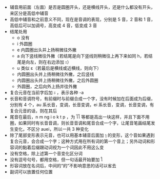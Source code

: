 -   辅音用前面（左面）是否是圆圈开头，还是横线开头，还是什么都没有开头，来区分是高低中辅音
-   高低中辅音和之前意义不同，现在是音调的表现，分别是 5 音，2 音和 1 音，高低后可以加调号，高变成 4 音，低变成 3 音
-   结尾处用
    -   o 没有
    -   i 外圆圈
    -   e 内圆圈出头并上扬稍微往外撇
    -   a 向下竖线微往外撇（若结尾是向下竖线则稍微往上再下来如同 h，若结尾是向左，则在右边添加 ะ）
    -   u 类似 ε（若最后是横线或近横线，则向下）
    -   内圆圈出头并上扬稍微往外撇，之后竖线
    -   内圆圈出头并上扬稍微往外撇，之后外圆圈
    -   外圆圈，之后向外上扬并往外撇
-   复合元音在当前字后加 ะ ，表示各种 -a
-   长音和音调符号，有前缀时与前缀合成一个字，没有时候加在后面成为后缀，分别有 4 个，au 系长音，变调，长音变调，ei 系长音，变调，长音变调，有复合元音的话，则在其后
-   尾音在最后，n m ng i o k t p ，为 ไโ 等都是高出一块这样，并且下面不用圈，如果同时有长音音调，则长音音调和尾音合成一个字，让尾音笔画结尾发生变化，不区分 auei，所以一共 3 种变化
-   除了尾部变形表示元音，也可以用基本辅音后面加 ๅ 的变形，这个音如果遇到复合元音，会合成一个字；这种方式用在所有词的第一个音上；另外动词和形容词的黏着后缀跟动词视为一个词因此不用这么变
-   没有空格，除上述第一个音变化区分词
-   没有逗号句号，都用空格，但一句话最开始要加 ใ
-   形容词放在名词后，中间的“的”不影响意思的话可以省去
-   副词可以放置任何位置
